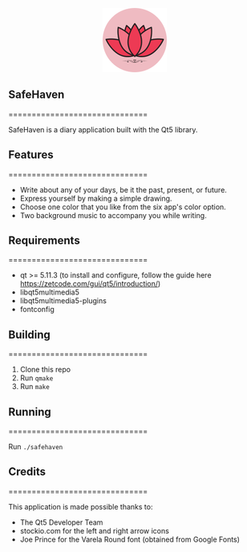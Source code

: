 <p align="center">
<img src="contents/ui/app_icon128x128.png" alt="SafeHaven"/>
</p>

## SafeHaven
==============================

SafeHaven is a diary application built with the Qt5 library.

## Features
==============================

- Write about any of your days, be it the past, present, or future.
- Express yourself by making a simple drawing.
- Choose one color that you like from the six app's color option.
- Two background music to accompany you while writing.

## Requirements
==============================

- qt >= 5.11.3 (to install and configure, follow the guide here https://zetcode.com/gui/qt5/introduction/)
- libqt5multimedia5
- libqt5multimedia5-plugins
- fontconfig

## Building
==============================

1. Clone this repo
1. Run `qmake`
1. Run `make`

## Running
==============================

Run `./safehaven`

## Credits
==============================

This application is made possible thanks to:
- The Qt5 Developer Team
- stockio.com for the left and right arrow icons
- Joe Prince for the Varela Round font (obtained from Google Fonts)
